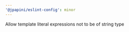 ```yaml
---
'@jpapini/eslint-config': minor
---
```


Allow template literal expressions not to be of string type
